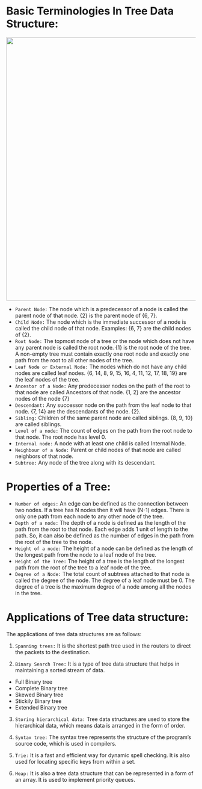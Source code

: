 # Basic Terminologies In Tree Data Structure:
<img src="https://media.geeksforgeeks.org/wp-content/cdn-uploads/20201129105858/Tree-Basic-Terminology.png" width="700px"></img>

- `Parent Node:` The node which is a predecessor of a node is called the parent node of that node. {2} is the parent node of {6, 7}.
- `Child Node:` The node which is the immediate successor of a node is called the child node of that node. Examples: {6, 7} are the child nodes of {2}.
- `Root Node:` The topmost node of a tree or the node which does not have any parent node is called the root node. {1} is the root node of the tree. A non-empty tree must contain exactly one root node and exactly one path from the root to all other nodes of the tree.
- `Leaf Node or External Node:` The nodes which do not have any child nodes are called leaf nodes. {6, 14, 8, 9, 15, 16, 4, 11, 12, 17, 18, 19} are the leaf nodes of the tree.
- `Ancestor of a Node:` Any predecessor nodes on the path of the root to that node are called Ancestors of that node. {1, 2} are the ancestor nodes of the node {7}
- `Descendant:` Any successor node on the path from the leaf node to that node. {7, 14} are the descendants of the node. {2}.
- `Sibling:` Children of the same parent node are called siblings. {8, 9, 10} are called siblings.
- `Level of a node:` The count of edges on the path from the root node to that node. The root node has level 0.
- `Internal node:` A node with at least one child is called Internal Node.
- `Neighbour of a Node:` Parent or child nodes of that node are called neighbors of that node.
- `Subtree:` Any node of the tree along with its descendant.

# Properties of a Tree:
- `Number of edges:` An edge can be defined as the connection between two nodes. If a tree has N nodes then it will have (N-1) edges. There is only one path from each node to any other node of the tree.
- `Depth of a node:` The depth of a node is defined as the length of the path from the root to that node. Each edge adds 1 unit of length to the path. So, it can also be defined as the number of edges in the path from the root of the tree to the node.
- `Height of a node:` The height of a node can be defined as the length of the longest path from the node to a leaf node of the tree.
- `Height of the Tree:` The height of a tree is the length of the longest path from the root of the tree to a leaf node of the tree.
- `Degree of a Node:` The total count of subtrees attached to that node is called the degree of the node. The degree of a leaf node must be 0. The degree of a tree is the maximum degree of a node among all the nodes in the tree.


# Applications of Tree data structure:
The applications of tree data structures are as follows:

1. `Spanning trees:` It is the shortest path tree used in the routers to direct the packets to the destination.  

2. `Binary Search Tree:` It is a type of tree data structure that helps in maintaining a sorted stream of data.  
- Full Binary tree
- Complete Binary tree
- Skewed Binary tree
- Stickily Binary tree
- Extended Binary tree

3. `Storing hierarchical data:` Tree data structures are used to store the hierarchical data, which means data is arranged in the form of order.  

4. `Syntax tree:` The syntax tree represents the structure of the program’s source code, which is used in compilers.  

5. `Trie:` It is a fast and efficient way for dynamic spell checking. It is also used for locating specific keys from within a set.  

6. `Heap:` It is also a tree data structure that can be represented in a form of an array. It is used to implement priority queues.  


